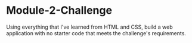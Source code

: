 # Module-2-Challenge
Using everything that I've learned from HTML and CSS, build a web application with no starter code that meets the challenge's requirements.
